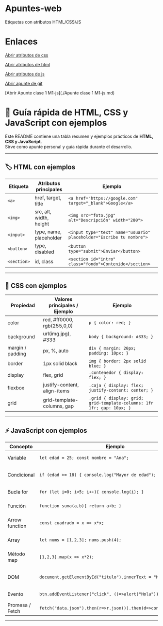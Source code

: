 # Apuntes-web
Etiquetas con atributos HTML/CSS/JS

# Enlaces
[Abrir atributos de css](./atributos_css.pdf)

[Abrir atributos de html](./atributos_html.pdf)

[Abrir atributos de js](./atributos_js.pdf)

[Abrir apunte de git](./apunte_git_basico.md)

[Abrir Apunte clase 1 M1-js](./Apunte clase 1 M1-js.md)


# 📘 Guía rápida de HTML, CSS y JavaScript con ejemplos

Este README contiene una tabla resumen y ejemplos prácticos de **HTML, CSS y JavaScript**.  
Sirve como apunte personal y guía rápida durante el desarrollo.

---

## 🏷️ HTML con ejemplos

| Etiqueta        | Atributos principales | Ejemplo |
|-----------------|------------------------|---------|
| `<a>`           | href, target, title    | `<a href="https://google.com" target="_blank">Google</a>` |
| `<img>`         | src, alt, width, height| `<img src="foto.jpg" alt="Descripción" width="200">` |
| `<input>`       | type, name, placeholder| `<input type="text" name="usuario" placeholder="Escribe tu nombre">` |
| `<button>`      | type, disabled         | `<button type="submit">Enviar</button>` |
| `<section>`     | id, class              | `<section id="intro" class="fondo">Contenido</section>` |

---

## 🎨 CSS con ejemplos

| Propiedad       | Valores principales / Ejemplo       | Ejemplo |
|-----------------|--------------------------------------|---------|
| color           | red, #ff0000, rgb(255,0,0)          | `p { color: red; }` |
| background      | url(img.jpg), #333                  | `body { background: #333; }` |
| margin / padding| px, %, auto                         | `div { margin: 20px; padding: 10px; }` |
| border          | 1px solid black                     | `img { border: 2px solid blue; }` |
| display         | flex, grid                          | `.contenedor { display: flex; }` |
| flexbox         | justify-content, align-items        | `.caja { display: flex; justify-content: center; }` |
| grid            | grid-template-columns, gap          | `.grid { display: grid; grid-template-columns: 1fr 1fr; gap: 10px; }` |

---

## ⚡ JavaScript con ejemplos

| Concepto        | Ejemplo | Descripción |
|-----------------|---------|-------------|
| Variable        | `let edad = 25; const nombre = "Ana";` | Guardar datos |
| Condicional     | `if (edad >= 18) { console.log("Mayor de edad"); }` | Ejecutar según condición |
| Bucle for       | `for (let i=0; i<5; i++){ console.log(i); }` | Repetición controlada |
| Función         | `function suma(a,b){ return a+b; }` | Bloque reutilizable |
| Arrow function  | `const cuadrado = x => x*x;` | Sintaxis corta de función |
| Array           | `let nums = [1,2,3]; nums.push(4);` | Lista de valores |
| Método map      | `[1,2,3].map(x => x*2);` | Operar sobre un array |
| DOM             | `document.getElementById("titulo").innerText = "Hola!";` | Cambiar HTML desde JS |
| Evento          | `btn.addEventListener("click", ()=>alert("Hola"));` | Responder a usuario |
| Promesa / Fetch | `fetch("data.json").then(r=>r.json()).then(d=>console.log(d));` | Código asincrónico |

---

